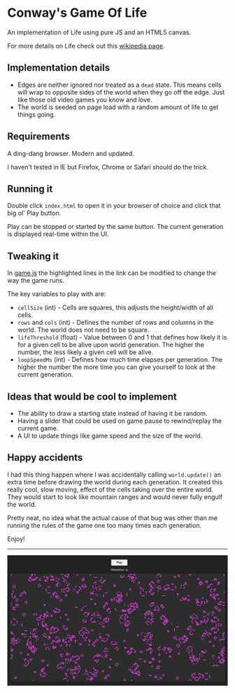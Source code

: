 # Conway's Game Of Life
An implementation of Life using pure JS and an HTML5 canvas.

For more details on Life check out this
[wikipedia page](https://en.wikipedia.org/wiki/Conway%27s_Game_of_Life).

## Implementation details
- Edges are neither ignored nor treated as a `dead` state. This means cells will
wrap to opposite sides of the world when they go off the edge. Just like those
old video games you know and love.
- The world is seeded on page load with a random amount of life to get things
going.

## Requirements
A ding-dang browser. Modern and updated.

I haven't tested in IE but Firefox, Chrome or Safari should do the trick.

## Running it
Double click `index.html` to open it in your browser of choice and click that
big ol' Play button.

Play can be stopped or started by the same button. The current generation is
displayed real-time within the UI.

## Tweaking it
In [game.js](https://github.com/carterbancroft/life-csnw/blob/master/js/game.js#L12-L34)
the highlighted lines in the link can be modified to change the way the game
runs.

The key variables to play with are:

- `cellSize` (int) - Cells are squares, this adjusts the height/width of all
cells.
- `rows` and `cols` (int) - Defines the number of rows and columns in the world.
The world does not need to be square.
- `lifeThreshold` (float) - Value between 0 and 1 that defines how likely it is
for a given cell to be alive upon world generation. The higher the number, the
less likely a given cell will be alive.
- `loopSpeedMs` (int) - Defines how much time elapses per generation. The higher
the number the more time you can give yourself to look at the current
generation.

## Ideas that would be cool to implement
- The ability to draw a starting state instead of having it be random.
- Having a slider that could be used on game pause to rewind/replay the current
game.
- A UI to update things like game speed and the size of the world.

## Happy accidents
I had this thing happen where I was accidentally calling `world.update()` an
extra time before drawing the world during each generation. It created this
really cool, slow moving, effect of the cells taking over the entire world. They
would start to look like mountain ranges and would never fully engulf the world.

Pretty neat, no idea what the actual cause of that bug was other than me
running the rules of the game one too many times each generation.

Enjoy!

---

![](screenshots/game.png)
